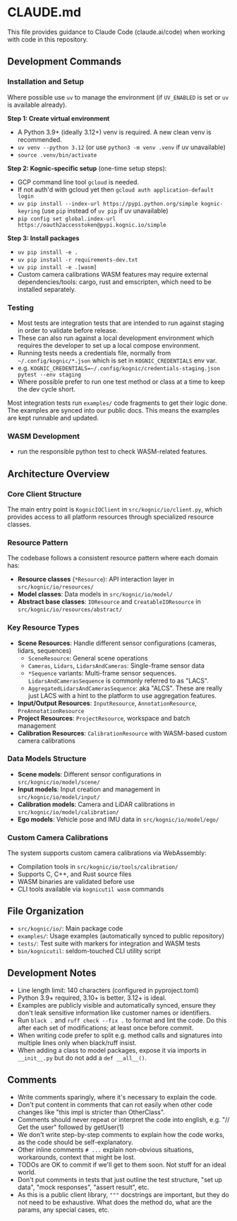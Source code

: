 # CLAUDE.md

This file provides guidance to Claude Code (claude.ai/code) when working with code in this repository.

## Development Commands

### Installation and Setup

Where possible use `uv` to manage the environment (if `UV_ENABLED` is set or `uv` is available already).

**Step 1: Create virtual environment**
- A Python 3.9+ (ideally 3.12+) venv is required. A new clean venv is recommended.
- `uv venv --python 3.12` (or use `python3 -m venv .venv` if uv unavailable)
- `source .venv/bin/activate`

**Step 2: Kognic-specific setup** (one-time setup steps):
- GCP command line tool `gcloud` is needed. 
- If not auth'd with gcloud yet then `gcloud auth application-default login`
- `uv pip install --index-url https://pypi.python.org/simple kognic-keyring` (use `pip` instead of `uv pip` if uv unavailable)
- `pip config set global.index-url https://oauth2accesstoken@pypi.kognic.io/simple`

**Step 3: Install packages**
- `uv pip install -e .`
- `uv pip install -r requirements-dev.txt`
- `uv pip install -e .[wasm]`
- Custom camera calibrations WASM features may require external dependencies/tools: cargo, rust and emscripten, which need to be installed separately.

### Testing

- Most tests are integration tests that are intended to run against staging in order to validate before release.
- These can also run against a local development environment which requires the developer to set up a local compose environment.
- Running tests needs a credentials file, normally from `~/.config/kognic/*.json` which is set in `KOGNIC_CREDENTIALS` env var.
- e.g. `KOGNIC_CREDENTIALS=~/.config/kognic/credentials-staging.json pytest --env staging`
- Where possible prefer to run one test method or class at a time to keep the dev cycle short.

Most integration tests run `examples/` code fragments to get their logic done. The examples are synced into our public 
docs. This means the examples are kept runnable and updated.

### WASM Development

- run the responsible python test to check WASM-related features.

## Architecture Overview

### Core Client Structure
The main entry point is `KognicIOClient` in `src/kognic/io/client.py`, which provides access to all platform resources through specialized resource classes.

### Resource Pattern
The codebase follows a consistent resource pattern where each domain has:
- **Resource classes** (`*Resource`): API interaction layer in `src/kognic/io/resources/`
- **Model classes**: Data models in `src/kognic/io/model/`
- **Abstract base classes**: `IOResource` and `CreatableIOResource` in `src/kognic/io/resources/abstract/`

### Key Resource Types
- **Scene Resources**: Handle different sensor configurations (cameras, lidars, sequences)
  - `SceneResource`: General scene operations
  - `Cameras`, `Lidars`, `LidarsAndCameras`: Single-frame sensor data
  - `*Sequence` variants: Multi-frame sensor sequences. `LidarsAndCamerasSequence` is commonly referred to as "LACS".
  - `AggregatedLidarsAndCamerasSequence`: aka "ALCS". These are really just LACS with a hint to the platform to use aggregation features.
- **Input/Output Resources**: `InputResource`, `AnnotationResource`, `PreAnnotationResource`
- **Project Resources**: `ProjectResource`, workspace and batch management
- **Calibration Resources**: `CalibrationResource` with WASM-based custom camera calibrations

### Data Models Structure
- **Scene models**: Different sensor configurations in `src/kognic/io/model/scene/`
- **Input models**: Input creation and management in `src/kognic/io/model/input/`
- **Calibration models**: Camera and LiDAR calibrations in `src/kognic/io/model/calibration/`
- **Ego models**: Vehicle pose and IMU data in `src/kognic/io/model/ego/`

### Custom Camera Calibrations
The system supports custom camera calibrations via WebAssembly:
- Compilation tools in `src/kognic/io/tools/calibration/`
- Supports C, C++, and Rust source files
- WASM binaries are validated before use
- CLI tools available via `kognicutil wasm` commands

## File Organization
- `src/kognic/io/`: Main package code
- `examples/`: Usage examples (automatically synced to public repository)
- `tests/`: Test suite with markers for integration and WASM tests
- `bin/kognicutil`: seldom-touched CLI utility script

## Development Notes
- Line length limit: 140 characters (configured in pyproject.toml)
- Python 3.9+ required, 3.10+ is better, 3.12+ is ideal.
- Examples are publicly visible and automatically synced, ensure they don't leak sensitive information like customer names or identifiers.
- Run `black .` and `ruff check --fix .` to format and lint the code. Do this after each set of modifications; at least once before commit.
- When writing code prefer to split e.g. method calls and signatures into multiple lines only when black/ruff insist. 
- When adding a class to model packages, expose it via imports in `__init__.py` but do not add a `def __all__()`. 

## Comments

- Write comments sparingly, where it's necessary to explain the code.
- Don't put content in comments that can rot easily when other code changes like "this impl is stricter than OtherClass".
- Comments should never repeat or interpret the code into english, e.g. "// Get the user" followed by getUser(1)
- We don't write step-by-step comments to explain how the code works, as the code should be self-explanatory. 
- Other inline comments `# ...` explain non-obvious situations, workarounds, context that might be lost.
- TODOs are OK to commit if we'll get to them soon. Not stuff for an ideal world.
- Don't put comments in tests that just outline the test structure, "set up data", "mock responses", "assert result", etc.
- As this is a public client library, `"""` docstrings are important, but they do not need to be exhaustive. What does the method do, what are the params, any special cases, etc.
